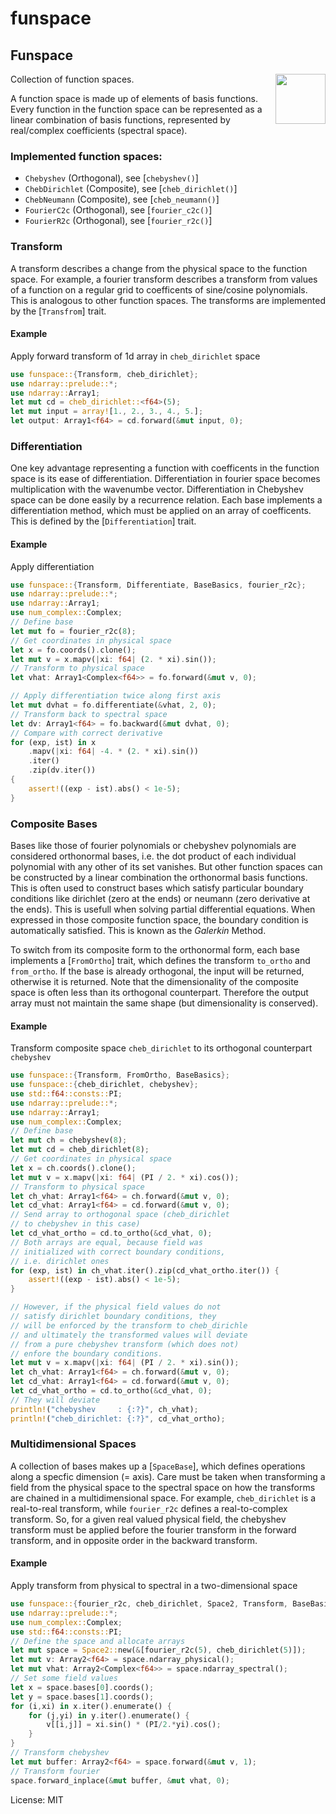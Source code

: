 # funspace

## Funspace
<img align="right" src="https://rustacean.net/assets/cuddlyferris.png" width="80">

Collection of function spaces.

A function space is made up of elements of basis functions.
Every function in the function space can be represented as a
linear combination of basis functions, represented by real/complex
coefficients (spectral space).

### Implemented function spaces:
- `Chebyshev` (Orthogonal), see [`chebyshev()`]
- `ChebDirichlet` (Composite), see [`cheb_dirichlet()`]
- `ChebNeumann` (Composite), see [`cheb_neumann()`]
- `FourierC2c` (Orthogonal), see [`fourier_c2c()`]
- `FourierR2c` (Orthogonal), see [`fourier_r2c()`]

### Transform
A transform describes a change from the physical space to the function
space. For example, a fourier transform describes a transform from
values of a function on a regular grid to coefficents of sine/cosine
polynomials. This is analogous to other function spaces. The transforms
are implemented by the [`Transfrom`] trait.

#### Example
Apply forward transform of 1d array in `cheb_dirichlet` space
```rust
use funspace::{Transform, cheb_dirichlet};
use ndarray::prelude::*;
use ndarray::Array1;
let mut cd = cheb_dirichlet::<f64>(5);
let mut input = array![1., 2., 3., 4., 5.];
let output: Array1<f64> = cd.forward(&mut input, 0);
```

### Differentiation
One key advantage representing a function with coefficents in
the function space is its ease of differentiation. Differentiation in
fourier space becomes multiplication with the wavenumbe vector.
Differentiation in Chebyshev space can be done easily by a recurrence
relation.
Each base implements a differentiation method, which must be applied on
an array of coefficents. This is defined by the [`Differentiation`] trait.

#### Example
Apply differentiation
```rust
use funspace::{Transform, Differentiate, BaseBasics, fourier_r2c};
use ndarray::prelude::*;
use ndarray::Array1;
use num_complex::Complex;
// Define base
let mut fo = fourier_r2c(8);
// Get coordinates in physical space
let x = fo.coords().clone();
let mut v = x.mapv(|xi: f64| (2. * xi).sin());
// Transform to physical space
let vhat: Array1<Complex<f64>> = fo.forward(&mut v, 0);

// Apply differentiation twice along first axis
let mut dvhat = fo.differentiate(&vhat, 2, 0);
// Transform back to spectral space
let dv: Array1<f64> = fo.backward(&mut dvhat, 0);
// Compare with correct derivative
for (exp, ist) in x
    .mapv(|xi: f64| -4. * (2. * xi).sin())
    .iter()
    .zip(dv.iter())
{
    assert!((exp - ist).abs() < 1e-5);
}
```

### Composite Bases
Bases like those of fourier polynomials or chebyshev polynomials are
considered orthonormal bases, i.e. the dot product of each individual
polynomial with any other of its set vanishes.
But other function spaces can be constructed by a linear combination
the orthonormal basis functions. This is often used
to construct bases which satisfy particular boundary conditions
like dirichlet (zero at the ends) or neumann (zero derivative at the ends).
This is usefull when solving partial differential equations. When expressed
in those composite function space, the boundary condition is automatically
satisfied. This is known as the *Galerkin* Method.

To switch from its composite form to the orthonormal form, each base implements
a [`FromOrtho`] trait, which defines the transform `to_ortho` and `from_ortho`.
If the base is already orthogonal, the input will be returned, otherwise it
is returned. Note that the dimensionality of the composite space is often
less than its orthogonal counterpart.  Therefore the output array must
not maintain the same shape (but dimensionality is conserved).

#### Example
Transform composite space `cheb_dirichlet` to its orthogonal counterpart
`chebyshev`
```rust
use funspace::{Transform, FromOrtho, BaseBasics};
use funspace::{cheb_dirichlet, chebyshev};
use std::f64::consts::PI;
use ndarray::prelude::*;
use ndarray::Array1;
use num_complex::Complex;
// Define base
let mut ch = chebyshev(8);
let mut cd = cheb_dirichlet(8);
// Get coordinates in physical space
let x = ch.coords().clone();
let mut v = x.mapv(|xi: f64| (PI / 2. * xi).cos());
// Transform to physical space
let ch_vhat: Array1<f64> = ch.forward(&mut v, 0);
let cd_vhat: Array1<f64> = cd.forward(&mut v, 0);
// Send array to orthogonal space (cheb_dirichlet
// to chebyshev in this case)
let cd_vhat_ortho = cd.to_ortho(&cd_vhat, 0);
// Both arrays are equal, because field was
// initialized with correct boundary conditions,
// i.e. dirichlet ones
for (exp, ist) in ch_vhat.iter().zip(cd_vhat_ortho.iter()) {
    assert!((exp - ist).abs() < 1e-5);
}

// However, if the physical field values do not
// satisfy dirichlet boundary conditions, they
// will be enforced by the transform to cheb_dirichle
// and ultimately the transformed values will deviate
// from a pure chebyshev transform (which does not)
// enfore the boundary conditions.
let mut v = x.mapv(|xi: f64| (PI / 2. * xi).sin());
let ch_vhat: Array1<f64> = ch.forward(&mut v, 0);
let cd_vhat: Array1<f64> = cd.forward(&mut v, 0);
let cd_vhat_ortho = cd.to_ortho(&cd_vhat, 0);
// They will deviate
println!("chebyshev     : {:?}", ch_vhat);
println!("cheb_dirichlet: {:?}", cd_vhat_ortho);
```

### Multidimensional Spaces
A collection of bases makes up a [`SpaceBase`], which defines operations
along a specfic dimension (= axis). Care must be taken when transforming
a field from the physical space to the spectral space on how the transforms
are chained in a multidimensional space. For example, `cheb_dirichlet` is a
real-to-real transform, while `fourier_r2c` defines a real-to-complex transform.
So, for a given real valued physical field, the chebyshev transform must be applied
before the fourier transform in the forward transform, and in opposite order in
the backward transform.

#### Example
Apply transform from physical to spectral in a two-dimensional space
```rust
use funspace::{fourier_r2c, cheb_dirichlet, Space2, Transform, BaseBasics};
use ndarray::prelude::*;
use num_complex::Complex;
use std::f64::consts::PI;
// Define the space and allocate arrays
let mut space = Space2::new(&[fourier_r2c(5), cheb_dirichlet(5)]);
let mut v: Array2<f64> = space.ndarray_physical();
let mut vhat: Array2<Complex<f64>> = space.ndarray_spectral();
// Set some field values
let x = space.bases[0].coords();
let y = space.bases[1].coords();
for (i,xi) in x.iter().enumerate() {
    for (j,yi) in y.iter().enumerate() {
        v[[i,j]] = xi.sin() * (PI/2.*yi).cos();
    }
}
// Transform chebyshev
let mut buffer: Array2<f64> = space.forward(&mut v, 1);
// Transform fourier
space.forward_inplace(&mut buffer, &mut vhat, 0);
```

License: MIT
